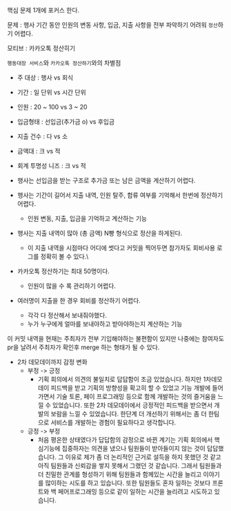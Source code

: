 
핵심 문제 1개에 포커스 한다.

문제 : 행사 기간 동안 인원의 변동 사항, 입금, 지출 사항을 전부 파악하기 어려워 `정산`하기 어렵다.

모티브 : 카카오톡 정산히기

`행동대장 서비스`와 `카카오톡 정산하기`와의 차별점
- 주 대상 : 행사 vs 회식
- 기간 : 일 단위 vs 시간 단위
- 인원 : 20 ~ 100 vs 3 ~ 20
- 입금형태 : 선입금(추가금 o) vs 후입금
- 지출 건수 : 다 vs 소
- 금액대 : 크 vs 적
- 회계 투명성 니즈 : 크 vs 적


- 행사는 선입금을 받는 구조로 추가금 또는 남은 금액을 계산하기 어렵다.
- 행사는 기간이 길어서 지출 내역, 인원 탈주, 합류 여부를 기억해서 한번에 정산하기 어렵다.
	- 인원 변동, 지출, 입금을 기억하고 계산하는 기능
- 행사는 지출 내역이 많아 (총 금액) N빵 형식으로 정산을 하게된다.
	- 이 지출 내역을 시점마다 어디에 썻다고 커밋을 찍어두면 참가자도 회비사용 로그를 정확히 볼 수 있다.\
- 카카오톡 정산하기는 최대 50명이다.
	- 인원이 많을 수 록 관리하기 어렵다.
- 여러명이 지출을 한 경우 회비를 정산하기 어렵다.
	- 각각 다 정산해서 보내줘야했다.
	- 누가 누구에게 얼마를 보내야하고 받아야하는지 계산하는 기능

이 커밋 내역을 현재는 주최자가 전부 기입해야하는 불편함이 있지만 나중에는 참여자도 pr을 날려서 주최자가 확인후 merge 하는 형태가 될 수 있다.

- 2차 데모데이까지 감정 변화
	- 부정 -> 긍정
		- 기획 회의에서 의견의 불일치로 답답함이 조금 있었습니다. 하지만 1차데모데이 피드백을 받고 기획의 방향성을 확고히 할 수 있었고 기능 개발에 들어가면서 기술 토론, 페이 프로그래밍 등으로 함께 개발하는 것의 즐거움을 느낄 수 있었습니다. 또한 2차 데모데이에서 긍정적인 피드백을 받으면서 개발의 보람을 느낄 수 있었습니다. 한단계 더 개선하기 위해서는 좀 더 한팀으로 서비스를 개발하는 경험이 필요하다고 생각합니다.
	- 긍정 -> 부정
		- 처음 평온한 상태였다가 답답함의 감정으로 바뀐 계기는 기획 회의에서 핵심기능에 집중하자는 의견을 냈으나 팀원들이 받아들이지 않는 것이 답답했습니다. 그 이유로 제가 좀 더 논리적인 근거로 설득을 하지 못했던 것 같고 아직 팀원들과 신뢰감을 쌓지 못해서 그랬던 것 같습니다. 그래서 팀원들과 더 친밀한 관계를 형성하기 위해 팀원들과 함께있는 시간을 늘리고 이야기를 많이하는 시도를 하고 있습니다. 또한 팀원들도 혼자 일하는 것보다 프론트와 백 페어프로그래밍 등으로 같이 일하는 시간을 늘리려고 시도하고 있습니다.